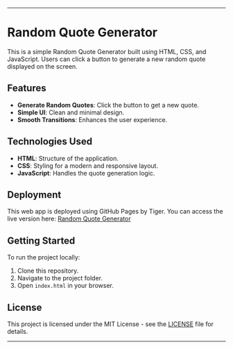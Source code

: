 ---

# Random Quote Generator

This is a simple Random Quote Generator built using HTML, CSS, and JavaScript. Users can click a button to generate a new random quote displayed on the screen.

## Features

- **Generate Random Quotes**: Click the button to get a new quote.
- **Simple UI**: Clean and minimal design.
- **Smooth Transitions**: Enhances the user experience.

## Technologies Used

- **HTML**: Structure of the application.
- **CSS**: Styling for a modern and responsive layout.
- **JavaScript**: Handles the quote generation logic.

## Deployment

This web app is deployed using GitHub Pages by Tiger. You can access the live version here: [Random Quote Generator](https://surajprojects.github.io/random-quote-generator)

## Getting Started

To run the project locally:

1. Clone this repository.
2. Navigate to the project folder.
3. Open `index.html` in your browser.

## License

This project is licensed under the MIT License - see the [LICENSE](LICENSE) file for details.

---